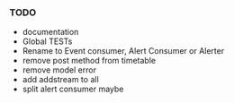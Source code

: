 ### TODO
- documentation
- Global TESTs
- Rename to Event consumer, Alert Consumer or Alerter
- remove post method from timetable
- remove model error
- add addstream to all
- split alert consumer maybe
